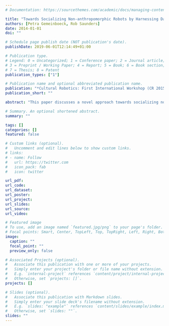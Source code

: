 ```yaml
---
# Documentation: https://sourcethemes.com/academic/docs/managing-content/

title: "Towards Socializing Non-anthropomorphic Robots by Harnessing Dancers' Kinesthetic Awareness"
authors: [Petra Gemeinboeck, Rob Saunders]
date: 2014-01-01
doi: ""

# Schedule page publish date (NOT publication's date).
publishDate: 2019-06-01T12:14:49+01:00

# Publication type.
# Legend: 0 = Uncategorized; 1 = Conference paper; 2 = Journal article;
# 3 = Preprint / Working Paper; 4 = Report; 5 = Book; 6 = Book section;
# 7 = Thesis; 8 = Patent
publication_types: ["1"]

# Publication name and optional abbreviated publication name.
publication: "*Cultural Robotics: First International Workshop (CR 2015)*, IEEE RO-MAN 2015, Kobe, Japan, August 31, 2015"
publication_short: ""

abstract: "This paper discusses a novel approach towards socializing non-anthropomorphic robots, which harnesses the expert knowledge of dancers to develop abstract robot morphologies and their capacity to move in affective and expressive ways. We argue that movement offers a key to socializing non-anthropomorphic robots. Our Performative Body Mapping (PBM) method investigates the possibility of teaching a non-humanlike robot to move and interact by human movement experts. The paper outlines the conceptual framework of PBM and discusses an ongoing pilot study that engages professional dancers to study the relationship between abstract, simple morphologies and their potential to move in expressive, socially encoded ways."

# Summary. An optional shortened abstract.
summary: ""

tags: []
categories: []
featured: false

# Custom links (optional).
#   Uncomment and edit lines below to show custom links.
# links:
# - name: Follow
#   url: https://twitter.com
#   icon_pack: fab
#   icon: twitter

url_pdf:
url_code:
url_dataset:
url_poster:
url_project:
url_slides:
url_source:
url_video:

# Featured image
# To use, add an image named `featured.jpg/png` to your page's folder. 
# Focal points: Smart, Center, TopLeft, Top, TopRight, Left, Right, BottomLeft, Bottom, BottomRight.
image:
  caption: ""
  focal_point: ""
  preview_only: false

# Associated Projects (optional).
#   Associate this publication with one or more of your projects.
#   Simply enter your project's folder or file name without extension.
#   E.g. `internal-project` references `content/project/internal-project/index.md`.
#   Otherwise, set `projects: []`.
projects: []

# Slides (optional).
#   Associate this publication with Markdown slides.
#   Simply enter your slide deck's filename without extension.
#   E.g. `slides: "example"` references `content/slides/example/index.md`.
#   Otherwise, set `slides: ""`.
slides: ""
---
```


